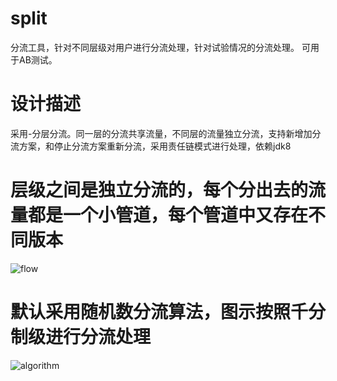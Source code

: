 # split
分流工具，针对不同层级对用户进行分流处理，针对试验情况的分流处理。
可用于AB测试。

# 设计描述
采用-分层分流。同一层的分流共享流量，不同层的流量独立分流，支持新增加分流方案，和停止分流方案重新分流，采用责任链模式进行处理，依赖jdk8

# 层级之间是独立分流的，每个分出去的流量都是一个小管道，每个管道中又存在不同版本
![flow](https://github.com/zhouwenmo/split/blob/master/split-flow.png)

# 默认采用随机数分流算法，图示按照千分制级进行分流处理
![algorithm](https://github.com/zhouwenmo/split/blob/master/split-algorithm.png)

